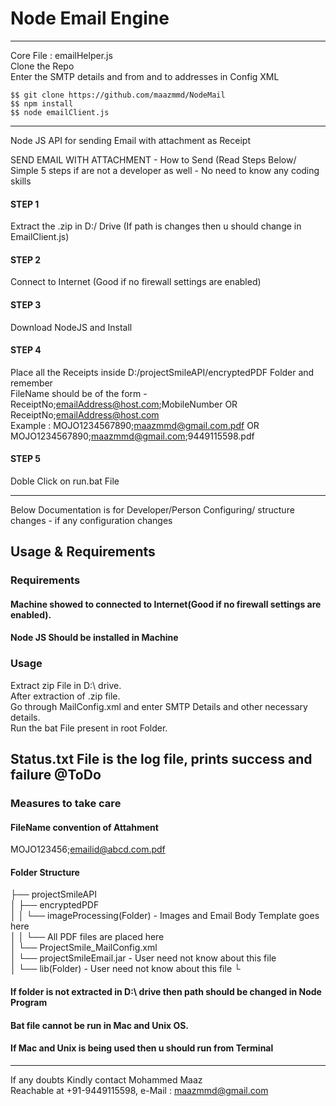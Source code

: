 # Node Email Engine
******************************************************************************************************************

Core File : emailHelper.js  
Clone the Repo  
Enter the SMTP details and from and to addresses in Config XML  
```
$$ git clone https://github.com/maazmmd/NodeMail
$$ npm install
$$ node emailClient.js
```
******************************************************************************************************************
Node JS API for sending Email with attachment as Receipt 

SEND EMAIL WITH ATTACHMENT - How to Send (Read Steps Below/ Simple 5 steps if are not a developer as well - No need to know any coding skills 

#### STEP 1  
Extract the .zip in D:/ Drive (If path is changes then u should change in EmailClient.js)  
#### STEP 2  
Connect to Internet (Good if no firewall settings are enabled)  
#### STEP 3  
Download NodeJS and Install  
#### STEP 4  
Place all the Receipts inside D:/projectSmileAPI/encryptedPDF Folder and remember  
FileName should be of the form - ReceiptNo;emailAddress@host.com;MobileNumber OR ReceiptNo;emailAddress@host.com  
Example : MOJO1234567890;maazmmd@gmail.com.pdf OR MOJO1234567890;maazmmd@gmail.com;9449115598.pdf  
#### STEP 5  
Doble Click on run.bat File  
***********************************************************************************************************************


Below Documentation is for Developer/Person Configuring/ structure changes - if any configuration changes  
## Usage & Requirements  

### Requirements
#### Machine showed to connected to Internet(Good if no firewall settings are enabled).   
#### Node JS Should be installed in Machine  
    
### Usage 
Extract zip File in D:\ drive.   
After extraction of .zip file.  
Go through MailConfig.xml and enter SMTP Details and other necessary details.  
Run the bat File present in root Folder.  

## Status.txt File is the log file, prints success and failure  @ToDo

### Measures to take care  
#### FileName convention of Attahment  
   MOJO123456;emailid@abcd.com.pdf  
#### Folder Structure  
├── projectSmileAPI  
│   ├── encryptedPDF  
│   │   └── imageProcessing(Folder) - Images and Email Body Template goes here  
│   │   └── All PDF files are placed here  
│   └── ProjectSmile_MailConfig.xml  
│   └── projectSmileEmail.jar - User need not know about this file  
│   └── lib(Folder) - User need not know about this file 
└  

#### If folder is not extracted in D:\ drive then path should be changed in Node Program
#### Bat file cannot be run in Mac and Unix OS.  
#### If Mac and Unix is being used then u should run from Terminal

*****************************************************************************************************************
If any doubts Kindly contact Mohammed Maaz  
Reachable at +91-9449115598, e-Mail : maazmmd@gmail.com  
